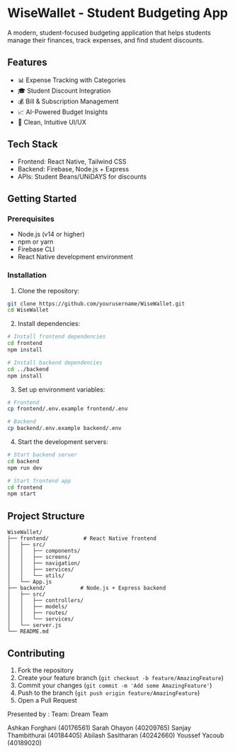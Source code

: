 # WiseWallet - Student Budgeting App

A modern, student-focused budgeting application that helps students manage their finances, track expenses, and find student discounts.

## Features

- 📊 Expense Tracking with Categories
- 🎓 Student Discount Integration
- 💰 Bill & Subscription Management
- 📈 AI-Powered Budget Insights
- 🎨 Clean, Intuitive UI/UX

## Tech Stack

- Frontend: React Native, Tailwind CSS
- Backend: Firebase, Node.js + Express
- APIs: Student Beans/UNiDAYS for discounts

## Getting Started

### Prerequisites

- Node.js (v14 or higher)
- npm or yarn
- Firebase CLI
- React Native development environment

### Installation

1. Clone the repository:
```bash
git clone https://github.com/yourusername/WiseWallet.git
cd WiseWallet
```

2. Install dependencies:
```bash
# Install frontend dependencies
cd frontend
npm install

# Install backend dependencies
cd ../backend
npm install
```

3. Set up environment variables:
```bash
# Frontend
cp frontend/.env.example frontend/.env

# Backend
cp backend/.env.example backend/.env
```

4. Start the development servers:
```bash
# Start backend server
cd backend
npm run dev

# Start frontend app
cd frontend
npm start
```

## Project Structure

```
WiseWallet/
├── frontend/           # React Native frontend
│   ├── src/
│   │   ├── components/
│   │   ├── screens/
│   │   ├── navigation/
│   │   ├── services/
│   │   └── utils/
│   └── App.js
├── backend/           # Node.js + Express backend
│   ├── src/
│   │   ├── controllers/
│   │   ├── models/
│   │   ├── routes/
│   │   └── services/
│   └── server.js
└── README.md
```

## Contributing

1. Fork the repository
2. Create your feature branch (`git checkout -b feature/AmazingFeature`)
3. Commit your changes (`git commit -m 'Add some AmazingFeature'`)
4. Push to the branch (`git push origin feature/AmazingFeature`)
5. Open a Pull Request

Presented by :
Team: Dream Team

Ashkan Forghani (40176561)
Sarah Ohayon (40209765)
Sanjay Thambithurai (40184405)
Abilash Sasitharan (40242660)
Youssef Yacoub (40189020)
